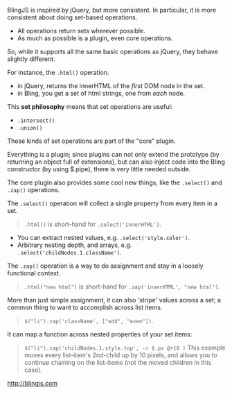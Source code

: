BlingJS is inspired by jQuery, but more consistent.
In particular, it is more consistent about doing set-based operations.

* All operations return sets wherever possible.
* As much as possible is a plugin, even core operations.

So, while it supports all the same basic operations as jQuery, they behave
slightly different.

For instance, the `.html()` operation.
* in jQuery, returns the innerHTML of the _first_ DOM node in the set.
* in Bling, you get a set of html strings, one from _each_ node.

This **set philosophy** means that set operations are useful:
* `.intersect()`
* `.union()`

These kinds of set operations are part of the "core" plugin.

Everything is a plugin; since plugins can not only extend the prototype (by returning an object full of extensions),
but can also inject code into the Bling constructor (by using $.pipe), there is very little needed outside.

The core plugin also provides some cool new things, like the `.select()` and `.zap()` operations.

The `.select()` operation will collect a single property from every item in
a set.
> `.html()` is short-hand for `.select('innerHTML')`.

* You can extract nested values, e.g. `.select('style.color')`.
* Arbitrary nesting depth, and arrays, e.g. `.select('childNodes.1.className')`.

The `.zap()` operation is a way to do assignment and stay in a loosely
functional context.
> `.html("new html")` is short-hand for `.zap('innerHTML', "new html")`.

More than just simple assignment, it can also 'stripe' values across a set;
a common thing to want to accomplish across list items.
> `$("li").zap('className', ["odd", "even"])`.

It can map a function across nested properties of your set items:
> `$("li").zap('childNodes.1.style.top', -> $.px @+10 )`
This example moves every list-item's 2nd-child up by 10 pixels, and allows you to continue chaining
on the list-items (not the moved children in this case).

http://blingjs.com

